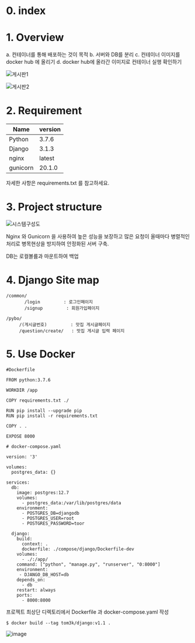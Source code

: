 # 0. index

# 1. Overview

a. 컨테이너를 통해 배포하는 것이 목적
b. 서버와 DB를 분리
c. 컨테이너 이미지를 docker hub 에 올리기
d. docker hub에 올라간 이미지로 컨테이너 실행 확인하기

![게시판1](https://user-images.githubusercontent.com/57394605/126055060-ab19f891-7c99-407c-af68-cfac1baf1ce0.png)

![게시판2](https://user-images.githubusercontent.com/57394605/126055064-1e62fbec-c008-40f8-8697-df92398935a3.png)



# 2. Requirement

|**Name**|**version**|
|--|--|
|Python|3.7.6|
|Django|3.1.3|
|nginx|latest|
|gunicorn|20.1.0|

자세한 사항은 requirements.txt 를 참고하세요.

# 3. Project structure

![시스템구성도](https://user-images.githubusercontent.com/57394605/126054858-c83e1dcd-7f5e-49bb-bfc4-7359f409c1b9.jpg)

Nginx 와 Gunicorn 을 사용하여 높은 성능을 보장하고 많은 요청이 올때마다 병렬적인 처리로 병목현상을 방지하여 안정화된 서버 구축.

DB는 로컬볼륨과 마운트하여 백업


# 4. Django Site map

```
/common/
       /login         : 로그인페이지
       /signup         : 회원가입페이지

/pybo/
     /(게시글번호)         : 맛집 게시글페이지
     /question/create/   : 맛집 게시글 입력 페이지

```

# 5. Use Docker

```
#Dockerfile

FROM python:3.7.6

WORKDIR /app

COPY requirements.txt ./

RUN pip install --upgrade pip
RUN pip install -r requirements.txt

COPY . .

EXPOSE 8000
```

```
# docker-compose.yaml

version: '3'

volumes:
  postgres_data: {}

services:
  db:
    image: postgres:12.7
    volumes:
      - postgres_data:/var/lib/postgres/data
    environment:
      - POSTGRES_DB=djangodb
      - POSTGRES_USER=root
      - POSTGRES_PASSWORD=toor

  django:
    build:
      context: .
      dockerfile: ./compose/django/Dockerfile-dev
    volumes:
      - ./:/app/
    command: ["python", "manage.py", "runserver", "0:8000"]
    environment:
     - DJANGO_DB_HOST=db
    depends_on:
      - db
    restart: always
    ports:
      - 8000:8000
```
프로젝트 최상단 디렉토리에서 Dockerfile 과 docker-compose.yaml 작성



```
$ docker build --tag tom3k/django:v1.1 . 
```

![image](https://user-images.githubusercontent.com/57394605/126055407-bd8efefd-993f-44df-a331-0fbc72900f4c.png)
